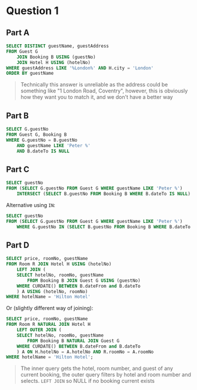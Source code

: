 # Question 1

## Part A

```sql
SELECT DISTINCT guestName, guestAddress
FROM Guest G 
    JOIN Booking B USING (guestNo)
    JOIN Hotel H USING (hotelNo)
WHERE guestAddress LIKE '%London%' AND H.city = 'London'
ORDER BY guestName
```

> Technically this answer is unreliable as the address could be something like "1 London Road, Coventry", however, this is obviously how they want you to match it, and we don't have a better way

## Part B

```sql
SELECT G.guestNo
FROM Guest G, Booking B
WHERE G.guestNo = B.guestNo
    AND guestName LIKE 'Peter %'
    AND B.dateTo IS NULL
```

## Part C

```sql
SELECT guestNo
FROM (SELECT G.guestNo FROM Guest G WHERE guestName LIKE 'Peter %') 
    INTERSECT (SELECT B.guestNo FROM Booking B WHERE B.dateTo IS NULL)
```

Alternative using `IN`:

```sql
SELECT guestNo
FROM (SELECT G.guestNo FROM Guest G WHERE guestName LIKE 'Peter %') 
    WHERE G.guestNo IN (SELECT B.guestNo FROM Booking B WHERE B.dateTo IS NULL);
```

## Part D

```sql
SELECT price, roomNo, guestName
FROM Room R JOIN Hotel H USING (hotelNo)
    LEFT JOIN (
	SELECT hotelNo, roomNo, guestName 
        FROM Booking B JOIN Guest G USING (guestNo)
	WHERE CURDATE() BETWEEN B.dateFrom and B.dateTo
    ) A USING (hotelNo, roomNo)
WHERE hotelName = 'Hilton Hotel'
```

Or (slightly different way of joining):

```sql
SELECT price, roomNo, guestName
FROM Room R NATURAL JOIN Hotel H
    LEFT OUTER JOIN (
	SELECT hotelNo, roomNo, guestName 
        FROM Booking B NATURAL JOIN Guest G
	WHERE CURDATE() BETWEEN B.dateFrom and B.dateTo
    ) A ON H.hotelNo = A.hotelNo AND R.roomNo = A.roomNo
WHERE hotelName = 'Hilton Hotel';
```

> The inner query gets the hotel, room number, and guest of any current booking, the outer query filters by hotel and room number and selects. `LEFT JOIN` so NULL if no booking current exists
